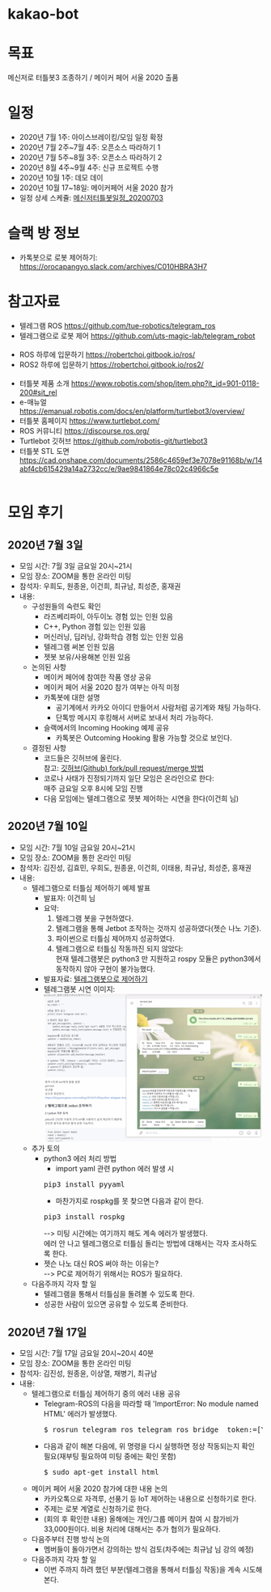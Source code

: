 # kakao-bot

# 목표
메신저로 터틀봇3 조종하기 / 메이커 페어 서울 2020 출품

# 일정
- 2020년 7월 1주: 아이스브레이킹/모임 일정 확정
- 2020년 7월 2주~7월 4주: 오픈소스 따라하기 1
- 2020년 7월 5주~8월 3주: 오픈소스 따라하기 2
- 2020년 8월 4주~9월 4주: 신규 프로젝트 수행
- 2020년 10월 1주: 데모 데이
- 2020년 10월 17~18일: 메이커페어 서울 2020 참가
- 일정 상세 스케쥴: [메신저터틀봇일정_20200703](https://github.com/orocapangyo/kakao-bot/blob/master/files/%EB%A9%94%EC%8B%A0%EC%A0%80%ED%84%B0%ED%8B%80%EB%B4%87%EC%9D%BC%EC%A0%95_20200703.xlsx)

# 슬랙 방 정보
- 카톡봇으로 로봇 제어하기: https://orocapangyo.slack.com/archives/C010HBRA3H7

# 참고자료
- 텔레그램 ROS	https://github.com/tue-robotics/telegram_ros
- 텔레그램으로 로봇 제어	https://github.com/uts-magic-lab/telegram_robot
<br/><br/>
- ROS 하루에 입문하기  https://robertchoi.gitbook.io/ros/
- ROS2 하루에 입문하기 https://robertchoi.gitbook.io/ros2/
<br/><br/>
- 터틀봇 제품 소개	https://www.robotis.com/shop/item.php?it_id=901-0118-200#sit_rel
- e-매뉴얼	https://emanual.robotis.com/docs/en/platform/turtlebot3/overview/
- 터틀봇 홈페이지	https://www.turtlebot.com/
- ROS 커뮤니티	https://discourse.ros.org/
- Turtlebot 깃허브	https://github.com/robotis-git/turtlebot3
- 터틀봇 STL 도면	https://cad.onshape.com/documents/2586c4659ef3e7078e91168b/w/14abf4cb615429a14a2732cc/e/9ae9841864e78c02c4966c5e
<br/><br/>

# 모임 후기
## 2020년 7월 3일
- 모임 시간: 7월 3일 금요일 20시~21시
- 모임 장소: ZOOM을 통한 온라인 미팅
- 참석자: 우희도, 원종윤, 이건희, 최규남, 최성준, 홍재권
- 내용:
    - 구성원들의 숙련도 확인
        - 라즈베리파이, 아두이노 경험 있는 인원 있음
        - C++, Python 경험 있는 인원 있음
        - 머신러닝, 딥러닝, 강화학습 경험 있는 인원 있음
        - 텔레그램 써본 인원 있음
        - 젯봇 보유/사용해본 인원 있음
    - 논의된 사항
        - 메이커 페어에 참여한 작품 영상 공유
        - 메이커 페어 서울 2020 참가 여부는 아직 미정
        - 카톡봇에 대한 설명
            - 공기계에서 카카오 아이디 만들어서 사람처럼 공기계와 채팅 가능하다. 
            - 단톡방 메시지 후킹해서 서버로 보내서 처리 가능하다.
        - 슬랙에서의 Incoming Hooking 예제 공유
            - 카톡봇은 Outcoming Hooking 활용 가능할 것으로 보인다.
    - 결정된 사항
        - 코드들은 깃허브에 올린다.<br/>
          참고: [깃허브(Github) fork/pull request/merge 방법](https://blog.naver.com/pcmola/222026183913)
        - 코로나 사태가 진정되기까지 일단 모임은 온라인으로 한다: <br/>
          매주 금요일 오후 8시에 모임 진행
        - 다음 모임에는 텔레그램으로 젯봇 제어하는 시연을 한다(이건희 님)

## 2020년 7월 10일
- 모임 시간: 7월 10일 금요일 20시~21시
- 모임 장소: ZOOM을 통한 온라인 미팅
- 참석자: 김진성, 김효민, 우희도, 원종윤, 이건희, 이태용, 최규남, 최성준, 홍재권
- 내용: 
    - 텔레그램으로 터틀심 제어하기 예제 발표
        - 발표자: 이건희 님
        - 요약: 
            1) 텔레그램 봇을 구현하였다. 
            2) 텔레그램을 통해 Jetbot 조작하는 것까지 성공하였다(젯슨 나노 기준).
            3) 파이썬으로 터틀심 제어까지 성공하였다.
            4) 텔레그램으로 터틀심 작동까진 되지 않았다: <br/>현재 텔레그램봇은 python3 만 지원하고 rospy 모듈은 python3에서 동작하지 않아 구현이 불가능했다.
        - 발표자료: [텔레그램봇으로 제어하기](https://github.com/orocapangyo/kakao-bot/blob/master/docs/01_%ED%85%94%EB%A0%88%EA%B7%B8%EB%9E%A8%EB%B4%87%EC%9C%BC%EB%A1%9C%20%EC%A0%9C%EC%96%B4%ED%95%98%EA%B8%B0.md)
        - 텔레그램봇 시연 이미지:
        ![Telegram Bot](images/telegrambot.png)
    - 추가 토의
        - python3 에러 처리 방법
            - import yaml 관련 python 에러 발생 시
            <pre>pip3 install pyyaml</pre>
            - 마찬가지로 rospkg를 못 찾으면 다음과 같이 한다.
            <pre>pip3 install rospkg</pre>
            --> 미팅 시간에는 여기까지 해도 계속 에러가 발생했다. <br/>
            에러 안 나고 텔레그램으로 터틀심 돌리는 방법에 대해서는 각자 조사하도록 한다.            
        - 젯슨 나노 대신 ROS 써야 하는 이유는? <br/>
        --> PC로 제어하기 위해서는 ROS가 필요하다.
    - 다음주까지 각자 할 일
        - 텔레그램을 통해서 터틀심을 돌려볼 수 있도록 한다.
        - 성공한 사람이 있으면 공유할 수 있도록 준비한다.
 

 ## 2020년 7월 17일
- 모임 시간: 7월 17일 금요일 20시~20시 40분
- 모임 장소: ZOOM을 통한 온라인 미팅
- 참석자: 김진성, 원종윤, 이상열, 채병기, 최규남
- 내용: 
    - 텔레그램으로 터틀심 제어하기 중의 에러 내용 공유
        - Telegram-ROS의 다음을 따라할 때 'ImportError: No module named HTML' 에러가 발생했다.
          <pre>$ rosrun telegram_ros telegram_ros_bridge _token:=[YOUR_BOT_API_TOKEN]</pre>
        - 다음과 같이 해본 다음에, 위 명령을 다시 실행하면 정상 작동되는지 확인 필요(재부팅 필요하여 미팅 중에는 확인 못함) 
          <pre>$ sudo apt-get install html</pre>
    - 메이커 페어 서울 2020 참가에 대한 내용 논의
        - 카카오톡으로 자격루, 선풍기 등 IoT 제어하는 내용으로 신청하기로 한다.
        - 주제는 로봇 계열로 신청하기로 한다.
        - (회의 후 확인한 내용) 올해에는 개인/그룹 메이커 참여 시 참가비가 33,000원이다. 비용 처리에 대해서는 추가 협의가 필요하다.
    - 다음주부터 진행 방식 논의
        - 멤버들이 돌아가면서 강의하는 방식 검토(차주에는 최규남 님 강의 예정)
    - 다음주까지 각자 할 일
        - 이번 주까지 하려 했던 부분(텔레그램을 통해서 터틀심 작동)을 계속 시도해 본다.
    